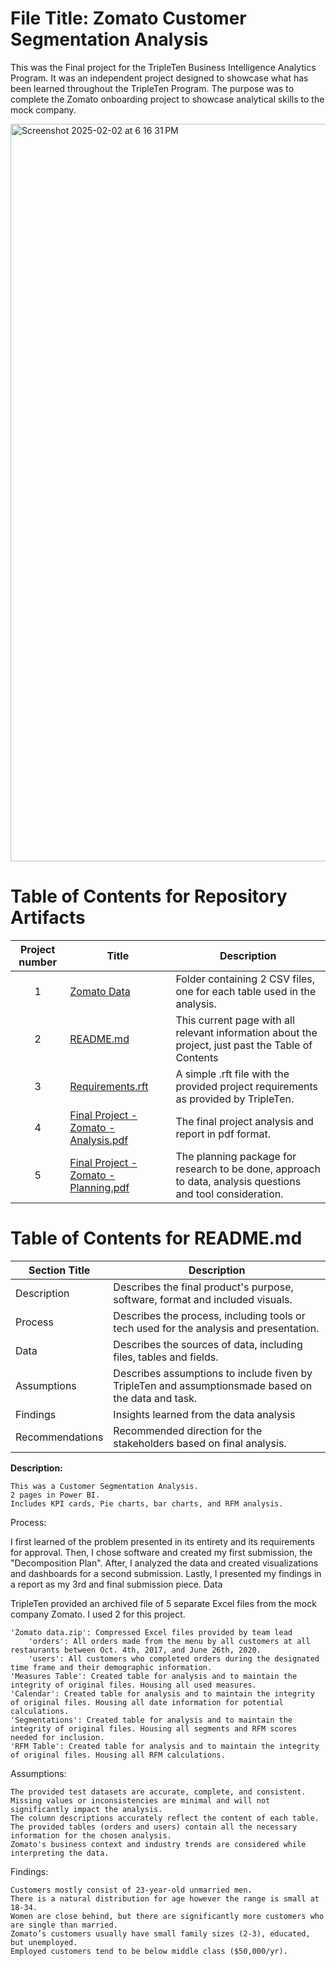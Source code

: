 # File Title: Zomato Customer Segmentation Analysis

This was the Final project for the TripleTen Business Intelligence Analytics Program. It was an independent project designed to showcase what has been learned throughout the TripleTen Program. The purpose was to complete the Zomato onboarding project to showcase analytical skills to the mock company.


<img width="1180" alt="Screenshot 2025-02-02 at 6 16 31 PM" src="https://github.com/user-attachments/assets/94894979-35f8-456a-a3c8-bd05a43d5dc7" />

# Table of Contents for Repository Artifacts

| Project number | Title | Description |
| :-----------: | ----------- |----------- |
| 1 | [Zomato Data](https://github.com/zmite2000/Early-Data-Projects-TripleTen/tree/main/Zomato/Zomato%20data) | Folder containing 2 CSV files, one for each table used in the analysis. |
| 2 | [README.md](https://github.com/zmite2000/Early-Data-Projects-TripleTen/blob/main/Zomato/README.md) | This current page with all relevant information about the project, just past the Table of Contents |
| 3 | [Requirements.rft](https://github.com/zmite2000/Early-Data-Projects-TripleTen/blob/main/Zomato/Requirements.rtf) | A simple .rft file with the provided project requirements as provided by TripleTen. |
| 4 | [Final Project - Zomato - Analysis.pdf](https://github.com/zmite2000/Early-Data-Projects-TripleTen/blob/main/Zomato/Final%20Project%20-%20Zomato%20%E2%80%93%20Analysis.pdf) | The final project analysis and report in pdf format. |
| 5 | [Final Project - Zomato - Planning.pdf](https://github.com/zmite2000/Early-Data-Projects-TripleTen/blob/main/Zomato/Final%20Project%20-%20Zomato%20%E2%80%93%20Research%20Plan.pdf) | The planning package for research to be done, approach to data, analysis questions and tool consideration. |



# Table of Contents for README.md

| Section Title | Description |
| ------------- | ----------- |
| Description | Describes the final product's purpose, software, format and included visuals. |
| Process | Describes the process, including tools or tech used for the analysis and presentation. |
| Data | Describes the sources of data, including files, tables and fields. |
| Assumptions | Describes assumptions to include fiven by TripleTen and assumptionsmade based on the data and task. |
| Findings | Insights learned from the data analysis |
| Recommendations | Recommended direction for the stakeholders based on final analysis. |



**Description:**

    This was a Customer Segmentation Analysis.
    2 pages in Power BI.
    Includes KPI cards, Pie charts, bar charts, and RFM analysis.

Process:

I first learned of the problem presented in its entirety and its requirements for approval. Then, I chose software and created my first submission, the "Decomposition Plan". After, I analyzed the data and created visualizations and dashboards for a second submission. Lastly, I presented my findings in a report as my 3rd and final submission piece.
Data

TripleTen provided an archived file of 5 separate Excel files from the mock company Zomato. I used 2 for this project.

    'Zomato data.zip': Compressed Excel files provided by team lead
        'orders': All orders made from the menu by all customers at all restaurants between Oct. 4th, 2017, and June 26th, 2020.
        'users': All customers who completed orders during the designated time frame and their demographic information.
    'Measures Table': Created table for analysis and to maintain the integrity of original files. Housing all used measures.
    'Calendar': Created table for analysis and to maintain the integrity of original files. Housing all date information for potential calculations.
    'Segmentations': Created table for analysis and to maintain the integrity of original files. Housing all segments and RFM scores needed for inclusion.
    'RFM Table': Created table for analysis and to maintain the integrity of original files. Housing all RFM calculations.

Assumptions:

    The provided test datasets are accurate, complete, and consistent.
    Missing values or inconsistencies are minimal and will not significantly impact the analysis.
    The column descriptions accurately reflect the content of each table.
    The provided tables (orders and users) contain all the necessary information for the chosen analysis.
    Zomato's business context and industry trends are considered while interpreting the data.

Findings:

    Customers mostly consist of 23-year-old unmarried men.
    There is a natural distribution for age however the range is small at 18-34.
    Women are close behind, but there are significantly more customers who are single than married.
    Zomato’s customers usually have small family sizes (2-3), educated, but unemployed.
    Employed customers tend to be below middle class ($50,000/yr).

